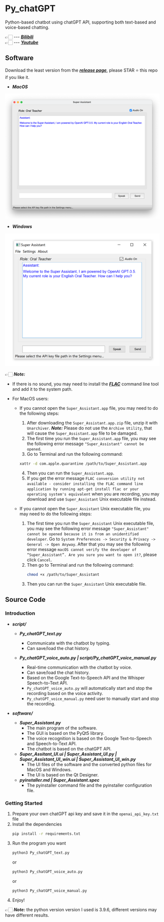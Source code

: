 # Py_chatGPT
Python-based chatbot using chatGPT API, supporting both text-based and voice-based chatting.   

👉🏻 --- [***Bilibili***](https://www.bilibili.com/video/BV1654y1M7By/)   
👉🏻 --- [***Youtube***](https://youtu.be/iyeYOZbsM9c)  

## Software
Download the least version from the [***release page***](https://github.com/aguang5241/Py_chatGPT/releases), please STAR ⭐️ this repo if you like it.

* ***MacOS***   
<div align=left><img src='https://raw.githubusercontent.com/aguang5241/Py_chatGPT/main/res/interface_mac.png' alt='' width='700'/></div>   

* ***Windows***
<div align=left><img src='https://raw.githubusercontent.com/aguang5241/Py_chatGPT/main/res/interface_win.png' alt='' width='700'/></div>

👉🏻 ***Note:*** 
* If there is no sound, you may need to install the [***FLAC***](https://xiph.org/flac/download.html) command line tool and add it to the system path.

* For MacOS users:

    * If you cannot open the `Super_Assistant.app` file, you may need to do the following steps:
        1. After downloading the `Super_Assistant.app.zip` file, unzip it with `Unarchiver`. ***Note:*** Please do not use the `Archive Utility`, that will cause the `Super_Assistant.app` file to be damaged.
        2. The first time you run the `Super_Assistant.app` file, you may see the following error message `"Super_Assistant" cannot be opened`.
        3. Go to Terminal and run the following command:
        ```bash
        xattr -d com.apple.quarantine /path/to/Super_Assistant.app
        ```
        4. Then you can run the `Super_Assistant.app`.
        5. If you get the error message `FLAC conversion utility not available - consider installing the FLAC command line application by running apt-get install flac or your operating system's equivalent` when you are recording, you may download and use `Super_Assistant` Unix executable file instead.

    * If you cannot open the `Super_Assistant` Unix executable file, you may need to do the following steps:
        1. The first time you run the `Super_Assistant` Unix executable file, you may see the following error message `"Super_Assistant" cannot be opened because it is from an unidentified developer`. Go to `System Preferences -> Security & Privacy -> General -> Open Anyway`. After that you may see the following error message `macOS cannot verify the developer of “Super_Assistant”. Are you sure you want to open it?`, please click `Cancel`.
        2. Then go to Terminal and run the following command:
            ```bash
            chmod +x /path/to/Super_Assistant
            ```
        3. Then you can run the `Super_Assistant` Unix executable file.

## Source Code
### Introduction
* ***script/***
    * ***Py_chatGPT_text.py***
        * Communicate with the chatbot by typing.
        * Can save/load the chat history.

    * ***Py_chatGPT_voice_auto.py | script/Py_chatGPT_voice_manual.py***
        * Real-time communication with the chatbot by voice.
        * Can save/load the chat history.
        * Based on the Google Text-to-Speech API and the Whisper Speech-to-Text API.
        * `Py_chatGPT_voice_auto.py` will automatically start and stop the recording based on the voice activity.
        * `Py_chatGPT_voice_manual.py` need user to manually start and stop the recording.

* ***software/***
    * ***Super_Assistant.py***
        * The main program of the software.
        * The GUI is based on the PyQt5 library.
        * The voice recognition is based on the Google Text-to-Speech and Speech-to-Text API.
        * The chatbot is based on the chatGPT API.
    * ***Super_Assitant_UI.ui | Super_Assistant_UI.py | Super_Assistant_UI_win.ui | Super_Assistant_UI_win.py***
        * The UI files of the software and the converted python files for MacOS and Windows.
        * The UI is based on the Qt Designer.
    * ***pyinstaller.md | Super_Assistant.spec***
        * The pyinstaller command file and the pyinstaller configuration file.
    

### Getting Started
1. Prepare your own chatGPT api key and save it in the `openai_api_key.txt` file
2. Install the dependencies
    ```bash
    pip install -r requirements.txt
    ```
3. Run the program you want
    ```bash
    python3 Py_chatGPT_text.py
    ``` 
    or
    ```bash
    python3 Py_chatGPT_voice_auto.py
    ```
    or
    ```bash
    python3 Py_chatGPT_voice_manual.py
    ```
4. Enjoy!

👉🏻 ***Note:*** the python version version I used is 3.9.6, different versions may have different results.
